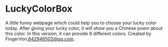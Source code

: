 # LuckyColorBox
A little funny webpage which could help you to choose your lucky color today. 
After giving your lucky color, it will show you a Chinese poem about this color.
In this version, it can provide 8 different colors.
Created by FingerVon,642946502@qq.com.
